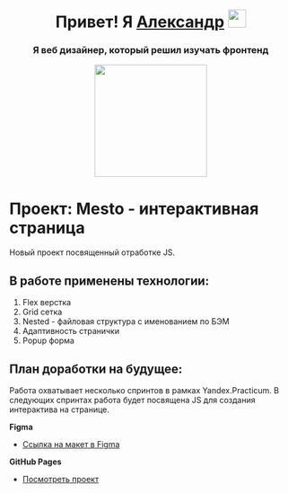 <h1 align="center">Привет! Я <a href="https://www.behance.net/Alexndr_Korol" target="_blank">Александр</a>
<img src="https://github.com/blackcater/blackcater/raw/main/images/Hi.gif" height="32"/></h1>
<h3 align="center">Я веб дизайнер, который решил изучать фронтенд</h3>
<div id="header" align="center">
  <img src="https://media.giphy.com/media/scZPhLqaVOM1qG4lT9/giphy.gif" width="200"/>
</div>

# Проект: Mesto - интерактивная страница
Новый проект посвященный отработке JS.

## В работе применены технологии:
1. Flex верстка
2. Grid сетка
3. Nested - файловая структура с именованием по БЭМ
4. Адаптивность странички
5. Popup форма

## План доработки на будущее:
Работа охватывает несколько спринтов в рамках Yandex.Practicum.
В следующих спринтах работа будет посвящена JS для создания интерактива на странице.

**Figma**
* [Ссылка на макет в Figma](https://www.figma.com/file/2cn9N9jSkmxD84oJik7xL7/JavaScript.-Sprint-4?node-id=0%3A1)

**GitHub Pages**
* [Посмотреть проект](https://alexndrkorol.github.io/mesto-project-bootcamp/)
